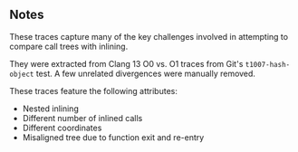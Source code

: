 ## Notes

These traces capture many of the key challenges involved in attempting to
compare call trees with inlining.

They were extracted from Clang 13 O0 vs. O1 traces from Git's
`t1007-hash-object` test. A few unrelated divergences were manually removed.

These traces feature the following attributes:

- Nested inlining
- Different number of inlined calls
- Different coordinates
- Misaligned tree due to function exit and re-entry
